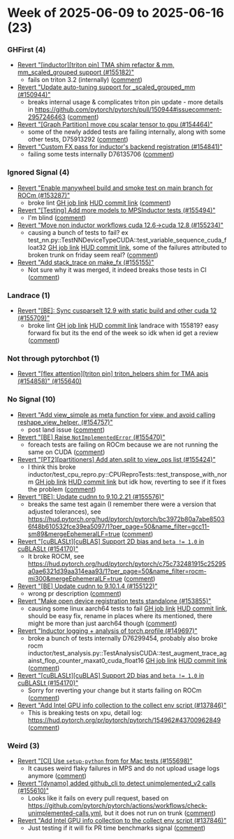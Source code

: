 # Week of 2025-06-09 to 2025-06-16 (23)

### GHFirst (4)

- [Revert "[inductor][triton pin] TMA shim refactor & mm, mm_scaled_grouped support (#155182)"](https://github.com/pytorch/pytorch/commit/3b7c5e6fa5c0be64ddde3a8edc5bcdc10390f1e3)
  - fails on triton 3.2 (internally) ([comment](https://github.com/pytorch/pytorch/pull/155182#issuecomment-2960664845))
- [Revert "Update auto-tuning support for _scaled_grouped_mm (#150944)"](https://github.com/pytorch/pytorch/commit/e12597090c482ebf1eff7739794667a92cbff657)
  - breaks internal usage & complicates triton pin update - more details in https://github.com/pytorch/pytorch/pull/150944#issuecomment-2957246463 ([comment](https://github.com/pytorch/pytorch/pull/150944#issuecomment-2957248841))
- [Revert "[Graph Partition] move cpu scalar tensor to gpu (#154464)"](https://github.com/pytorch/pytorch/commit/2c1a93a0ae7ebd7963a5931d7b34c885d57844d9)
  - some of the newly added tests are failing internally, along with some other tests, D75913292 ([comment](https://github.com/pytorch/pytorch/pull/154464#issuecomment-2957201054))
- [Revert "Custom FX pass for inductor's backend registration (#154841)"](https://github.com/pytorch/pytorch/commit/79bdafe5b61f6f073dcd276e135076ff3277a951)
  - failing some tests internally D76135706 ([comment](https://github.com/pytorch/pytorch/pull/154841#issuecomment-2956357711))

### Ignored Signal (4)

- [Revert "Enable manywheel build and smoke test on main branch for ROCm (#153287)"](https://github.com/pytorch/pytorch/commit/d7e3c9ce8289f26704b140e68dac2849df750040)
  - broke lint [GH job link](https://github.com/pytorch/pytorch/actions/runs/15646152483/job/44083912145) [HUD commit link](https://hud.pytorch.org/pytorch/pytorch/commit/3b6569b1ef4b9ff25f5b75fe0a216d6d084d573f) ([comment](https://github.com/pytorch/pytorch/pull/153287#issuecomment-2972088294))
- [Revert "[Testing] Add more models to MPSInductor tests (#155494)"](https://github.com/pytorch/pytorch/commit/805297981ae4e2aa08d133161477a477f5da274f)
  - I'm blind ([comment](https://github.com/pytorch/pytorch/pull/155494#issuecomment-2959319787))
- [Revert "Move non inductor workflows cuda 12.6->cuda 12.8 (#155234)"](https://github.com/pytorch/pytorch/commit/660695f11dd73efbe2694be0ed5826e4624f22e4)
  - causing a bunch of tests to fail?  ex test_nn.py::TestNNDeviceTypeCUDA::test_variable_sequence_cuda_float32 [GH job link](https://github.com/pytorch/pytorch/actions/runs/15545607752/job/43773157441) [HUD commit link](https://hud.pytorch.org/pytorch/pytorch/commit/ede6ead8cd8e925cb093f2b3016342e645bd728d), some of the failures attributed to broken trunk on friday seem real? ([comment](https://github.com/pytorch/pytorch/pull/155234#issuecomment-2957578769))
- [Revert "Add stack_trace on make_fx (#155155)"](https://github.com/pytorch/pytorch/commit/620415e018cd67e45d5c0a87964aff8751c9bf71)
  - Not sure why it was merged, it indeed breaks those tests in CI ([comment](https://github.com/pytorch/pytorch/pull/155155#issuecomment-2956973633))

### Landrace (1)

- [Revert "[BE]: Sync cusparselt 12.9 with static build and other cuda 12 (#155709)"](https://github.com/pytorch/pytorch/commit/4574b39aa45f0250cba04aa3cb053a686c4888b2)
  - broke lint [GH job link](https://github.com/pytorch/pytorch/actions/runs/15645591737/job/44082402642) [HUD commit link](https://hud.pytorch.org/pytorch/pytorch/commit/bbbced94a43cf764ddfe719e7d4c161a3992830c) landrace with 155819? easy forward fix but its the end of the week so idk when id get a review ([comment](https://github.com/pytorch/pytorch/pull/155709#issuecomment-2972094849))

### Not through pytorchbot (1)

- [Revert "[flex attention][triton pin] triton_helpers shim for TMA apis (#154858)" (#155640)](https://github.com/pytorch/pytorch/commit/717a099d427d97a62c26fee58f9da9a0893d4233)

### No Signal (10)

- [Revert "Add view_simple as meta function for view,  and avoid calling reshape_view_helper.  (#154757)"](https://github.com/pytorch/pytorch/commit/06408dae49d06b6146fdd9d7a37eb5dde4f5e78d)
  - post land issue ([comment](https://github.com/pytorch/pytorch/pull/154757#issuecomment-2971385787))
- [Revert "[BE] Raise `NotImplementedError` (#155470)"](https://github.com/pytorch/pytorch/commit/ce6e0523f9911c605860c4f5f278c2dad893dde9)
  - foreach tests are failing on ROCm because we are not running the same on CUDA ([comment](https://github.com/pytorch/pytorch/pull/155470#issuecomment-2970592124))
- [Revert "[PT2][partitioners] Add aten.split to view_ops list (#155424)"](https://github.com/pytorch/pytorch/commit/8372d0986a495d41f41c5d7684f1428ff847c699)
  - I think this broke inductor/test_cpu_repro.py::CPUReproTests::test_transpose_with_norm [GH job link](https://github.com/pytorch/pytorch/actions/runs/15596830833/job/43931044625) [HUD commit link](https://hud.pytorch.org/pytorch/pytorch/commit/e1db10e05aa720aef1989773adcf48f311bcf920) but idk how, reverting to see if it fixes the problem ([comment](https://github.com/pytorch/pytorch/pull/155424#issuecomment-2964717706))
- [Revert "[BE]: Update cudnn to 9.10.2.21 (#155576)"](https://github.com/pytorch/pytorch/commit/f59c76b5494f83abbb2ca169e13201439396c1aa)
  - breaks the same test again (I remember there were a version that adjusted tolerances), see https://hud.pytorch.org/hud/pytorch/pytorch/bc3972b80a7abe85036f48b610532fce39ea5097/1?per_page=50&name_filter=gcc11-sm89&mergeEphemeralLF=true ([comment](https://github.com/pytorch/pytorch/pull/155576#issuecomment-2964404710))
- [Revert "[cuBLASLt][cuBLAS] Support 2D bias and `beta != 1.0` in cuBLASLt (#154170)"](https://github.com/pytorch/pytorch/commit/3a43dba21ff5d01bb8b259af3839c90e447c6ec0)
  - It broke ROCM, see https://hud.pytorch.org/hud/pytorch/pytorch/c75c732481915c25295a0ae6321d39aa314eaa93/1?per_page=50&name_filter=rocm-mi300&mergeEphemeralLF=true ([comment](https://github.com/pytorch/pytorch/pull/154170#issuecomment-2963708109))
- [Revert "[BE] Update cudnn to 9.10.1.4 (#155122)"](https://github.com/pytorch/pytorch/commit/40fefe2871a5561b67ec268bab19db60e733f2d4)
  - wrong pr description ([comment](https://github.com/pytorch/pytorch/pull/155122#issuecomment-2960592004))
- [Revert "Make open device registration tests standalone (#153855)"](https://github.com/pytorch/pytorch/commit/8347268edcf3cc4f638474d860450bb0cd7a9908)
  - causing some linux aarch64 tests to fail [GH job link](https://github.com/pytorch/pytorch/actions/runs/15566289293/job/43832373302) [HUD commit link](https://hud.pytorch.org/pytorch/pytorch/commit/8823138e47a3200c313f6bf2d21eb689d8150f39), should be easy fix, rename in places where its mentioned, there might be more than just aarch64 though ([comment](https://github.com/pytorch/pytorch/pull/153855#issuecomment-2960191503))
- [Revert "Inductor logging + analysis of torch.profile (#149697)"](https://github.com/pytorch/pytorch/commit/eb152ab1dd9eafc777b6642bb141ab1b8376359a)
  - broke a bunch of tests internally D76299454, probably also broke rocm inductor/test_analysis.py::TestAnalysisCUDA::test_augment_trace_against_flop_counter_maxat0_cuda_float16 [GH job link](https://github.com/pytorch/pytorch/actions/runs/15545277599/job/43766911025) [HUD commit link](https://hud.pytorch.org/pytorch/pytorch/commit/060838c2312ad207c7afe2c86f8a484afea5f328) ([comment](https://github.com/pytorch/pytorch/pull/149697#issuecomment-2959747153))
- [Revert "[cuBLASLt][cuBLAS] Support 2D bias and `beta != 1.0` in cuBLASLt (#154170)"](https://github.com/pytorch/pytorch/commit/7a48cc699006879a6ec185ac5bd4eaad0c0b7e36)
  - Sorry for reverting your change but it starts failing on ROCm ([comment](https://github.com/pytorch/pytorch/pull/154170#issuecomment-2957346976))
- [Revert "Add Intel GPU info collection to the collect env script (#137846)"](https://github.com/pytorch/pytorch/commit/6fb62931593fc10252e4994cd1a0595ebf8e990f)
  - This is breaking tests on xpu, detail log: https://hud.pytorch.org/pr/pytorch/pytorch/154962#43700962849 ([comment](https://github.com/pytorch/pytorch/pull/137846#issuecomment-2954517883))

### Weird (3)

- [Revert "[CI] Use `setup-python` from for Mac tests (#155698)"](https://github.com/pytorch/pytorch/commit/2a3b41cbd077b229bbdd59f6f068c9b643a78b0b)
  - It causes weird flaky failures in MPS and do not upload usage logs anymore ([comment](https://github.com/pytorch/pytorch/pull/155698#issuecomment-2967120676))
- [Revert "[dynamo] added github_cli to detect unimplemented_v2 calls (#155610)"](https://github.com/pytorch/pytorch/commit/f80a61adf57badf999387efe47b8b2ff3388bd96)
  - Looks like it fails on every pull request, based on https://github.com/pytorch/pytorch/actions/workflows/check-unimplemented-calls.yml, but it does not run on trunk ([comment](https://github.com/pytorch/pytorch/pull/155610#issuecomment-2963929765))
- [Revert "Add Intel GPU info collection to the collect env script (#137846)"](https://github.com/pytorch/pytorch/commit/45c5a232373cac1b1524259f20758bfb56dde5f2)
  - Just testing if it will fix PR time benchmarks signal ([comment](https://github.com/pytorch/pytorch/pull/137846#issuecomment-2963232606))
